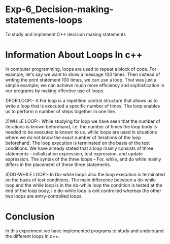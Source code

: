 # Exp-6_Decision-making-statements-loops
To study and implement C++ decision making statements
# Information About Loops In c++
In computer programming, loops are used to repeat a block of code.
For example, let's say we want to show a message 100 times. Then instead of writing the print statement 100 times, we can use a loop.
That was just a simple example; we can achieve much more efficiency and sophistication in our programs by making effective use of loops.

1)FOR LOOP:-
A For loop is a repetition control structure that allows us to write a loop that is executed a specific number of times. The loop enables us to perform n number of steps together in one line. 


 2)WHILE LOOP:-
While studying for loop we have seen that the number of iterations is known beforehand, i.e. the number of times the loop body is needed to be executed is known to us. while loops are used in situations where we do not know the exact number of iterations of the loop beforehand. The loop execution is terminated on the basis of the test conditions.
We have already stated that a loop mainly consists of three statements – initialization expression, test expression, and update expression. The syntax of the three loops – For, while, and do while mainly differs in the placement of these three statements.

3)DO-WHILE LOOP:-
In Do-while loops also the loop execution is terminated on the basis of test conditions. The main difference between a do-while loop and the while loop is in the do-while loop the condition is tested at the end of the loop body, i.e do-while loop is exit controlled whereas the other two loops are entry-controlled loops. 

# Conclusion
In this experiment we have implemented programs to study and understand the different loops in c++.


